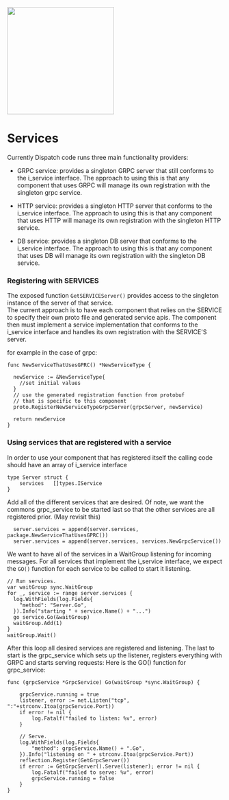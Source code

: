 <img src="https://dispatchlabs.io/wp-content/themes/ccprototypev5/images/dispatchlabs-logo.png" width="250">

# Services

Currently Dispatch code runs three main functionality providers:

- GRPC service: provides a singleton GRPC server that still conforms to the i_service interface.  The approach to using this is that any component that uses GRPC will manage its own registration with the singleton grpc service.

- HTTP service: provides a singleton HTTP server that conforms to the i_service interface. The approach to using this is that any component that uses HTTP will manage its own registration with the singleton HTTP service.

- DB service: provides a singleton DB server that conforms to the i_service interface. The approach to using this is that any component that uses DB will manage its own registration with the singleton DB service.



### Registering with SERVICES

The exposed function ```GetSERVICEServer()``` provides access to the singleton instance of the server of that service.  
The current approach is to have each component that relies on the SERVICE to specify their own proto file and generated service apis.  The component then must implement a service implementation that conforms to the i_service interface and handles its own registration with the SERVICE'S server.

for example in the case of grpc: 
```GO:
func NewServiceThatUsesGPRC() *NewServiceType {

  newService := &NewServiceType{
    //set initial values
  }
  // use the generated registration function from protobuf
  // that is specific to this component
  proto.RegisterNewServiceTypeGrpcServer(grpcServer, newService)

  return newService
}
``` 



### Using services that are registered with a service

In order to use your component that has registered itself the calling code should have an array of i_service interface

```GO:
type Server struct {
	services   []types.IService
}
```

Add all of the different services that are desired.  Of note, we want the commons grpc_service to be started last so that the other services are all registered prior. (May revisit this)
```GO:
  server.services = append(server.services, package.NewServiceThatUsesGPRC())
  server.services = append(server.services, services.NewGrpcService())
```

We want to have all of the services in a WaitGroup listening for incoming messages.  For all services that implement the i_service interface, we expect the `GO()` function for each service to be called to start it listening.

```GO:
// Run services.
var waitGroup sync.WaitGroup
for _, service := range server.services {
  log.WithFields(log.Fields{
    "method": "Server.Go",
  }).Info("starting " + service.Name() + "...")
  go service.Go(&waitGroup)
  waitGroup.Add(1)
}
waitGroup.Wait()
```

After this loop all desired services are registered and listening.  The last to start is the grpc_service which sets up the listener, registers everything with GRPC and starts serving requests:  Here is the GO() function for grpc_service:

```GO:
func (grpcService *GrpcService) Go(waitGroup *sync.WaitGroup) {

	grpcService.running = true
	listener, error := net.Listen("tcp", ":"+strconv.Itoa(grpcService.Port))
	if error != nil {
		log.Fatalf("failed to listen: %v", error)
	}

	// Serve.
	log.WithFields(log.Fields{
		"method": grpcService.Name() + ".Go",
	}).Info("listening on " + strconv.Itoa(grpcService.Port))
	reflection.Register(GetGrpcServer())
	if error := GetGrpcServer().Serve(listener); error != nil {
		log.Fatalf("failed to serve: %v", error)
		grpcService.running = false
	}
}
```

